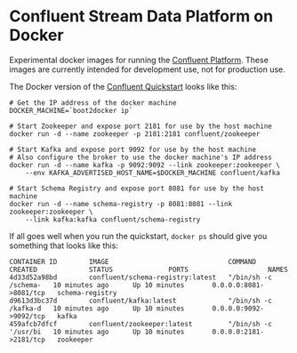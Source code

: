 Confluent Stream Data Platform on Docker
========================================

Experimental docker images for running the
[Confluent Platform](http://confluent.io/docs/current/index.html).
These images are currently intended for development use, not for production use.

The Docker version of the [Confluent Quickstart](http://confluent.io/docs/current/quickstart.html)
looks like this:

    # Get the IP address of the docker machine
    DOCKER_MACHINE=`boot2docker ip`

    # Start Zookeeper and expose port 2181 for use by the host machine
    docker run -d --name zookeeper -p 2181:2181 confluent/zookeeper

    # Start Kafka and expose port 9092 for use by the host machine
    # Also configure the broker to use the docker machine's IP address
    docker run -d --name kafka -p 9092:9092 --link zookeeper:zookeeper \
        --env KAFKA_ADVERTISED_HOST_NAME=$DOCKER_MACHINE confluent/kafka

    # Start Schema Registry and expose port 8081 for use by the host machine
    docker run -d --name schema-registry -p 8081:8081 --link zookeeper:zookeeper \
        --link kafka:kafka confluent/schema-registry

If all goes well when you run the quickstart, `docker ps` should give you something that looks like this:

    CONTAINER ID        IMAGE                              COMMAND                CREATED             STATUS              PORTS                    NAMES
    4d33d52a98bd        confluent/schema-registry:latest   "/bin/sh -c /schema-   10 minutes ago      Up 10 minutes       0.0.0.0:8081->8081/tcp   schema-registry     
    d9613d3bc37d        confluent/kafka:latest             "/bin/sh -c /kafka-d   10 minutes ago      Up 10 minutes       0.0.0.0:9092->9092/tcp   kafka               
    459afcb7dfcf        confluent/zookeeper:latest         "/bin/sh -c '/usr/bi   10 minutes ago      Up 10 minutes       0.0.0.0:2181->2181/tcp   zookeeper           


